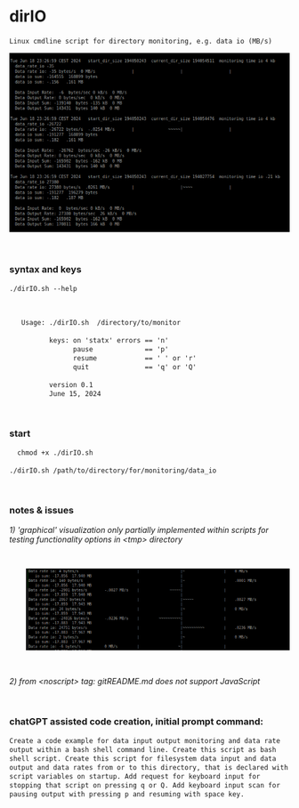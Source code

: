 
# dirIO

    Linux cmdline script for directory monitoring, e.g. data io (MB/s)

![dirIO graphical output](https://github.com/gitthnx/dirIO_GPLv2/blob/main/tmp/Screenshot_dirIO_graphical.png)
<!-- p align="left"> https://github.com/gitthnx/dirIO_GPLv2/blob/main/tmp/Screenshot_dirIO_light_graphical.png -->   
<br>


### syntax and keys 

    ./dirIO.sh --help 
<br> 

       Usage: ./dirIO.sh  /directory/to/monitor
                                             
              keys: on 'statx' errors == 'n'        
                    pause             == 'p'        
                    resume            == ' ' or 'r' 
                    quit              == 'q' or 'Q' 
                                             
              version 0.1                           
              June 15, 2024                         
<br>


### start
      chmod +x ./dirIO.sh
    
    ./dirIO.sh /path/to/directory/for/monitoring/data_io
<br>


### notes & issues
*1) 'graphical' visualization only partially implemented within scripts for testing functionality options in \<tmp\> directory*
    
<!-- pre><p align="left"><a href="https://github.com/gitthnx/dirIO_GPLv2"><img width="500" src="https://github.com/gitthnx/dirIO_GPLv2/blob/main/tmp/Screenshot_dirIO_light_graphical.png" /></a></p></pre -->

<pre><!-- --><img src="https://github.com/gitthnx/dirIO_GPLv2/blob/main/tmp/Screenshot_dirIO_light_graphical.png" width="500" style="margin:30px" style="padding:30px;" ></pre>

<!-- div id="div1" name="div1" style="position:relative; top:10; left:50;" position="absolute" top="0" left="50" ><img width="500" src="https://github.com/gitthnx/dirIO_GPLv2/blob/main/tmp/Screenshot_dirIO_light_graphical.png"></div -->

*2) <noscript>from \<noscript\> tag: gitREADME.md does not support JavaScript</noscript>*

<!-- 3) update local repository with changes:
        git config core.fileMode true
        git pull origin main
        alternative procedure:
        git stash push --include-untracked
        git stash drop
        or:
        git reset --hard
        git pull
-->
<br>

  
### chatGPT assisted code creation, initial prompt command:
    Create a code example for data input output monitoring and data rate output within a bash shell command line. Create this script as bash shell script. Create this script for filesystem data input and data output and data rates from or to this directory, that is declared with script variables on startup. Add request for keyboard input for stopping that script on pressing q or Q. Add keyboard input scan for pausing output with pressing p and resuming with space key.
<br><br>
